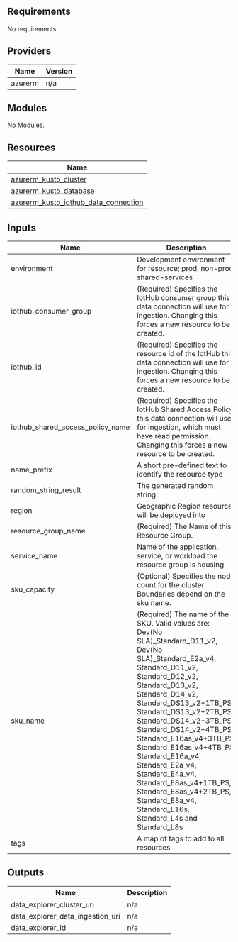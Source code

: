 ## Requirements

No requirements.

## Providers

| Name | Version |
|------|---------|
| azurerm | n/a |

## Modules

No Modules.

## Resources

| Name |
|------|
| [azurerm_kusto_cluster](https://registry.terraform.io/providers/hashicorp/azurerm/latest/docs/resources/kusto_cluster) |
| [azurerm_kusto_database](https://registry.terraform.io/providers/hashicorp/azurerm/latest/docs/resources/kusto_database) |
| [azurerm_kusto_iothub_data_connection](https://registry.terraform.io/providers/hashicorp/azurerm/latest/docs/resources/kusto_iothub_data_connection) |

## Inputs

| Name | Description | Type | Default | Required |
|------|-------------|------|---------|:--------:|
| environment | Development environment for resource; prod, non-prod, shared-services | `string` | n/a | yes |
| iothub\_consumer\_group | (Required) Specifies the IotHub consumer group this data connection will use for ingestion. Changing this forces a new resource to be created. | `string` | n/a | yes |
| iothub\_id | (Required) Specifies the resource id of the IotHub this data connection will use for ingestion. Changing this forces a new resource to be created. | `string` | n/a | yes |
| iothub\_shared\_access\_policy\_name | (Required) Specifies the IotHub Shared Access Policy this data connection will use for ingestion, which must have read permission. Changing this forces a new resource to be created. | `string` | n/a | yes |
| name\_prefix | A short pre-defined text to identify the resource type | `string` | `"dec"` | no |
| random\_string\_result | The generated random string. | `string` | n/a | yes |
| region | Geographic Region resource will be deployed into | `string` | n/a | yes |
| resource\_group\_name | (Required) The Name of this Resource Group. | `string` | n/a | yes |
| service\_name | Name of the application, service, or workload the resource group is housing. | `string` | `"iot-keyvault"` | no |
| sku\_capacity | (Optional) Specifies the node count for the cluster. Boundaries depend on the sku name. | `number` | `1` | no |
| sku\_name | (Required) The name of the SKU. Valid values are: Dev(No SLA)\_Standard\_D11\_v2, Dev(No SLA)\_Standard\_E2a\_v4, Standard\_D11\_v2, Standard\_D12\_v2, Standard\_D13\_v2, Standard\_D14\_v2, Standard\_DS13\_v2+1TB\_PS, Standard\_DS13\_v2+2TB\_PS, Standard\_DS14\_v2+3TB\_PS, Standard\_DS14\_v2+4TB\_PS, Standard\_E16as\_v4+3TB\_PS, Standard\_E16as\_v4+4TB\_PS, Standard\_E16a\_v4, Standard\_E2a\_v4, Standard\_E4a\_v4, Standard\_E8as\_v4+1TB\_PS, Standard\_E8as\_v4+2TB\_PS, Standard\_E8a\_v4, Standard\_L16s, Standard\_L4s and Standard\_L8s | `string` | `"Dev(No SLA)_Standard_D11_v2"` | no |
| tags | A map of tags to add to all resources | `map(any)` | `{}` | no |

## Outputs

| Name | Description |
|------|-------------|
| data\_explorer\_cluster\_uri | n/a |
| data\_explorer\_data\_ingestion\_uri | n/a |
| data\_explorer\_id | n/a |